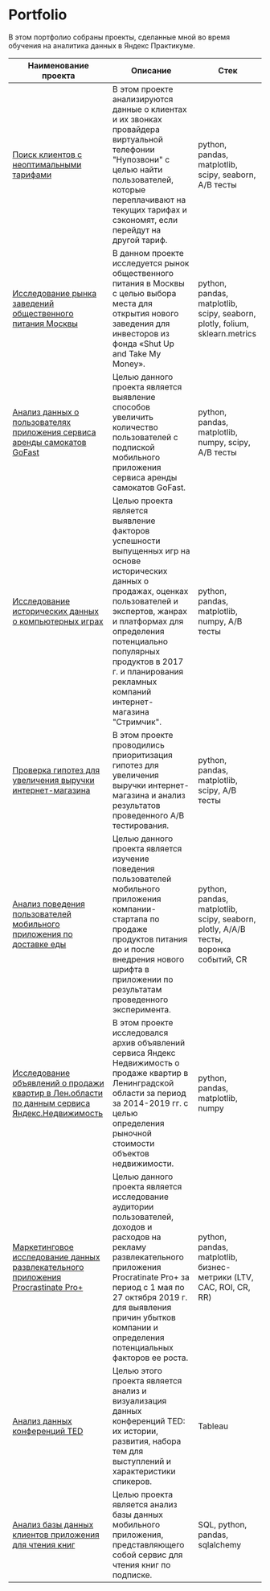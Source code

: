 # Portfolio
В этом портфолио собраны проекты, сделанные мной во время обучения на аналитика данных в Яндекс Практикуме.

| Наименование проекта                | Описание                                                     | Стек                                                         |
| ------------------------------------------------------------ | ------------------------------------------------------------ | ------------------------------------------------------------ |
| [Поиск клиентов с неоптимальными тарифами](https://github.com/ilonagorlova/Portfolio-Yandex-Practicum/tree/main/01%20Project%20Telecom) | В этом проекте анализируются данные о клиентах и их звонках провайдера виртуальной телефонии "Нупозвони" с целью найти пользователей, которые переплачивают на текущих тарифах и сэкономят, если перейдут на другой тариф. | python, pandas, matplotlib, scipy, seaborn, A/B тесты |
|  [Исследование рынка заведений общественного питания Москвы](https://github.com/ilonagorlova/Portfolio-Yandex-Practicum/tree/main/02%20Project%20Catering%20in%20Moscow) | В данном проекте исследуется рынок общественного питания в Москвы с целью выбора места для открытия нового заведения для инвесторов из фонда «Shut Up and Take My Money». | python, pandas, matplotlib, scipy, seaborn, plotly, folium, sklearn.metrics |
|  [Анализ данных о пользователях приложения сервиса аренды самокатов GoFast](https://github.com/ilonagorlova/Portfolio-Yandex-Practicum/tree/main/03%20Project%20Scooters%20app) | Целью данного проекта является выявление способов увеличить количество пользователей c подпиской мобильного приложения сервиса аренды самокатов GoFast. | python, pandas, matplotlib, numpy, scipy, A/B тесты |
|  [Исследование исторических данных о компьютерных играх](https://github.com/ilonagorlova/Portfolio-Yandex-Practicum/tree/main/04%20Project%20Computer%20games) | Целью проекта является выявление факторов успешности выпущенных игр на основе исторических данных о продажах, оценках пользователей и экспертов, жанрах и платформах для определения потенциально популярных продуктов в 2017 г. и планирования рекламных компаний интернет-магазина "Стримчик". | python, pandas, matplotlib, numpy, A/В тесты |
|  [Проверка гипотез для увеличения выручки интернет-магазина](https://github.com/ilonagorlova/Portfolio-Yandex-Practicum/tree/main/05%20Project%20AB%20tests%20for%20online%20store) | В этом проекте проводились приоритизация гипотез для увеличения выручки интернет-магазина и анализ результатов проведенного А/В тестирования.  | python, pandas, matplotlib, scipy, A/B тесты |
| [Анализ поведения пользователей мобильного приложения по доставке еды](https://github.com/ilonagorlova/Portfolio-Yandex-Practicum/tree/main/06%20Project%20Food%20delivery%20app) | Целью данного проекта является изучение поведения пользователей мобильного приложения компании-стартапа по продаже продуктов питания до и после внедрения нового шрифта в приложении по результатам проведенного эксперимента. | python, pandas, matplotlib, scipy, seaborn, plotly, A/A/B тесты, воронка событий, CR |
| [Исследование объявлений о продажи квартир в Лен.области по данным сервиса Яндекс.Недвижимость](https://github.com/ilonagorlova/Portfolio-Yandex-Practicum/tree/main/07%20Project%20Realty) | В этом проекте исследовался архив объявлений сервиса Яндекс Недвижимость о продаже квартир в Ленинградской области за период за 2014-2019 гг. с целью определения рыночной стоимости объектов недвижимости. | python, pandas, matplotlib, numpy |
| [Маркетинговое исследование данных развлекательного приложения Procrastinate Pro+](https://github.com/ilonagorlova/Portfolio-Yandex-Practicum/tree/main/08%20Project%20Procrastinate%20Pro%20app) | Целью данного проекта является исследование аудитории пользователей, доходов и расходов на рекламу развлекательного приложения Procratinate Pro+ за период с 1 мая по 27 октября 2019 г. для  выявления причин убытков компании и определения потенциальных факторов ее роста. | python, pandas, matplotlib, бизнес-метрики (LTV, CAC, ROI, CR, RR) |
| [Анализ данных конференций TED](https://github.com/ilonagorlova/Portfolio-Yandex-Practicum/tree/main/09%20Project%20Tableau%20TED) | Целью этого проекта является анализ и визуализация данных конференций TED: их истории, развития, набора тем для выступлений и характеристики спикеров. | Tableau |
| [Анализ базы данных клиентов приложения для чтения книг](https://github.com/ilonagorlova/Portfolio-Yandex-Practicum/tree/main/10%20Project%20SQL) | Целью проекта является анализ базы данных мобильного приложения, представляющего собой сервис для чтения книг по подписке. | SQL, python, pandas, sqlalchemy |





